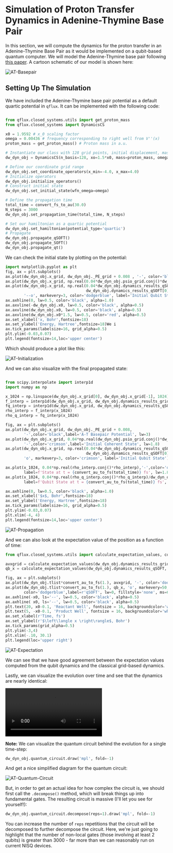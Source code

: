 # **Simulation of Proton Transfer Dynamics in Adenine-Thymine Base Pair**

In this section, we will compute the dynamics for the proton transfer in an Adenine-Thymine Base Pair as it would be implemented on a qubit-based quantum computer. We will model the Adenine-Thymine base pair following [this paper](https://pubs.rsc.org/en/content/articlelanding/2015/cp/c5cp00472a). A cartoon schematic of our model is shown here:

![AT-Basepair](../images/Part_I/AT-BasePair-Figure.png)

## Setting Up The Simulation

We have included the Adenine-Thymine base pair potential as a default quartic potential in `qflux`. It can be implemented with the following code: 

```python

from qflux.closed_systems.utils import get_proton_mass
from qflux.closed_systems import DynamicsCS

x0 = 1.9592 # x_0 scaling factor
omega = 0.00436 # frequency corresponding to right well from V''(x)
proton_mass = get_proton_mass() # Proton mass in a.u.

# Instantiate our class with 128 grid points, initial displacement, mass of proton, and frequency
dw_dyn_obj = DynamicsCS(n_basis=128, xo=1.5*x0, mass=proton_mass, omega=omega)

# Define our coordinate grid range
dw_dyn_obj.set_coordinate_operators(x_min=-4.0, x_max=4.0)
# Initialize operators
dw_dyn_obj.initialize_operators()
# Construct initial state
dw_dyn_obj.set_initial_state(wfn_omega=omega)

# Define the propagation time
total_time = convert_fs_to_au(30.0)
N_steps = 3000
dw_dyn_obj.set_propagation_time(total_time, N_steps)

# Set our hamiltonian as a quartic potential
dw_dyn_obj.set_hamiltonian(potential_type='quartic')
# Propagate
dw_dyn_obj.propagate_qSOFT()
dw_dyn_obj.propagate_SOFT()
dw_dyn_obj.propagate_qt()
```

We can check the initial state by plotting on the potential: 

```python 
import matplotlib.pyplot as plt
fig, ax = plt.subplots()
ax.plot(dw_dyn_obj.x_grid, dw_dyn_obj._PE_grid + 0.008 , '-', color='black', label='A-T Basepair Potential')
ax.plot(dw_dyn_obj.x_grid, np.real(0.04*dw_dyn_obj.psio_grid.conj()*dw_dyn_obj.psio_grid), '--', color='red', label='Initial Coherent State')
ax.plot(dw_dyn_obj.x_grid, np.real(0.04*dw_dyn_obj.dynamics_results_qSOFT[0].conj()*
                                   dw_dyn_obj.dynamics_results_qSOFT[0])/dw_dyn_obj.dx,
        '--o', markevery=3, color='dodgerblue', label='Initial Qubit State')
ax.axhline(0, lw=0.5, color='black', alpha=1.0)
ax.axvline(-dw_dyn_obj.x0, lw=0.5, color='black', alpha=0.5)
ax.axvline(dw_dyn_obj.x0, lw=0.5, color='black', alpha=0.5)
ax.axvline(dw_dyn_obj.x0*1.5, lw=0.5, color='red', alpha=0.5)
ax.set_xlabel('x, Bohr',fontsize=18)
ax.set_ylabel('Energy, Hartree',fontsize=18)We i
ax.tick_params(labelsize=16, grid_alpha=0.5)
plt.ylim(-0.03,0.07)
plt.legend(fontsize=14,loc='upper center')
```

Which should produce a plot like this: 

![AT-Initialization](../images/Part_I/Double-Well-Initialization.png)

And we can also visualize with the final propagated state: 

```python

from scipy.interpolate import interp1d
import numpy as np 

x_1024 = np.linspace(dw_dyn_obj.x_grid[0], dw_dyn_obj.x_grid[-1], 1024)
f_interp = interp1d(dw_dyn_obj.x_grid, dw_dyn_obj.dynamics_results_grid[-1], kind='cubic')
fq_interp = interp1d(dw_dyn_obj.x_grid, dw_dyn_obj.dynamics_results_qSOFT[-1], kind='cubic')
rho_interp = f_interp(x_1024)
rho_q_interp = fq_interp(x_1024)

fig, ax = plt.subplots()
ax.plot(dw_dyn_obj.x_grid, dw_dyn_obj._PE_grid + 0.008,
        '-',color='black',label='A-T Basepair Potential', lw=3)
ax.plot(dw_dyn_obj.x_grid, 0.04*np.real(dw_dyn_obj.psio_grid.conj()*dw_dyn_obj.psio_grid),
        '-',color='crimson',label='Initial Coherent State', lw=1.8)
ax.plot(dw_dyn_obj.x_grid, np.real(0.04*dw_dyn_obj.dynamics_results_qSOFT[0].conj()*
                                   dw_dyn_obj.dynamics_results_qSOFT[0])/dw_dyn_obj.dx,
        'o', markevery=3, color='crimson', label='Initial Qubit State')

ax.plot(x_1024, 0.04*np.real(rho_interp.conj()*rho_interp),'-',color='dodgerblue', 
        label=f'State at t = {convert_au_to_fs(total_time)} fs', lw=1.8)
ax.plot(x_1024, 0.04*np.real(rho_q_interp.conj()*rho_q_interp)/dw_dyn_obj.dx,'o',color='dodgerblue', 
        label=f'Qubit State at t = {convert_au_to_fs(total_time)} fs', lw=0, markevery=3)

ax.axhline(0, lw=0.5, color='black', alpha=1.0)
ax.set_xlabel('$x$, Bohr',fontsize=18)
ax.set_ylabel('Energy, Hartree',fontsize=18)
ax.tick_params(labelsize=16, grid_alpha=0.5)
plt.ylim(-0.03,0.07)
plt.xlim(-4, 4)
plt.legend(fontsize=14,loc='upper center')
```

![AT-Propagation](../images/Part_I/Double-Well-Propagation.png)

And we can also look at the expectation value of the position as a function of time: 

```python
from qflux.closed_systems.utils import calculate_expectation_values, convert_au_to_fs

avxgrid = calculate_expectation_values(dw_dyn_obj.dynamics_results_grid, dw_dyn_obj.x_grid)
qb_x = calculate_expectation_values(dw_dyn_obj.dynamics_results_qSOFT, dw_dyn_obj.x_grid, dx=1)

fig, ax = plt.subplots()
ax.plot(dw_dyn_obj.tlist*convert_au_to_fs(1.), avxgrid, '-', color='dodgerblue',label=r'SOFT')
ax.plot(dw_dyn_obj.tlist*convert_au_to_fs(1.), qb_x, 'o', markevery=50, 
        color='dodgerblue',label=r'qSOFT', lw=0, fillstyle='none', ms=6)
ax.axhline(-x0, ls='--', lw=0.5, color='black', alpha=0.5)
ax.axhline( x0, ls='--', lw=0.5, color='black', alpha=0.5)
plt.text(20, x0-0.1, 'Reactant Well', fontsize = 16, backgroundcolor='white')
plt.text(5, -x0-0.1, 'Product Well', fontsize = 16, backgroundcolor='white')
ax.set_xlabel(r'Time, fs')
ax.set_ylabel(r'$\left\langle x \right\rangle$, Bohr')
ax.tick_params(grid_alpha=0.5)
plt.ylim(-3,4)
plt.xlim(-.10, 30.1)
plt.legend(loc='upper right')
```

![AT-Expectation](../images/Part_I/Double-Well-Position-Time.png)

We can see that we have good agreement between the expectation values computed from the qubit dynamics and the classical grid-based dynamics. 

Lastly, we can visualize the evolution over time and see that the dynamics are nearly identical: 

<video controls src="../../images/Part_I/Basepair-Wavepacket-Animation.mp4"></video>

**Note:** We can visualize the quantum circuit behind the evolution for a single time-step: 

```python
dw_dyn_obj.quantum_circuit.draw('mpl', fold=-1)
```

And get a nice simplified diagram for the quantum circuit: 

![AT-Quantum-Circuit](../images/Part_I/AT-Basepair-Dynamics-Circuit-Simplified.png)

But, in order to get an actual idea for how complex the circuit is, we should first call the `.decompose()` method, which will break things up into fundamental gates. The resulting circuit is massive (I'll let you see for yourself!):

```python
dw_dyn_obj.quantum_circuit.decompose(reps=1).draw('mpl', fold=-1)
```

You can increase the number of `reps` repetitions that the circuit will be decomposed to further decompose the circuit. Here, we're just going to highlight that the number of non-local gates (those involving at least 2 qubits) is greater than 3000 - far more than we can reasonably run on current NISQ devices. 

